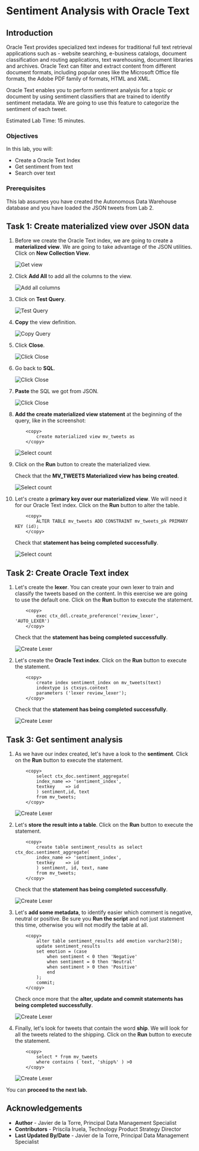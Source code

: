# Sentiment Analysis with Oracle Text

## Introduction

Oracle Text provides specialized text indexes for traditional full text retrieval applications such as - website searching, e-business
catalogs, document classification and routing applications, text warehousing, document libraries and archives.
Oracle Text can filter and extract content from different document formats, including popular ones like the Microsoft Office file formats, the Adobe PDF family of formats, HTML and XML.

Oracle Text enables you to perform sentiment analysis for a topic or document by using sentiment classifiers that are trained to identify sentiment metadata. We are going to use this feature to categorize the sentiment of each tweet. 

Estimated Lab Time: 15 minutes.

### Objectives

In this lab, you will:

* Create a Oracle Text Index
* Get sentiment from text
* Search over text


### Prerequisites

This lab assumes you have created the Autonomous Data Warehouse database and you have loaded the JSON tweets from Lab 2.

## Task 1: Create materialized view over JSON data

1. Before we create the Oracle Text index, we are going to create a **materialized view**. We are going to take advantage of the JSON utilities. Click on **New Collection View**.

    ![Get view](./images/get-view.png)

2. Click **Add All** to add all the columns to the view.

    ![Add all columns](./images/add-all.png)

3.  Click on **Test Query**.

    ![Test Query](./images/test-query.png)

4. **Copy** the view definition.

    ![Copy Query](./images/copy-query.png)

5. Click **Close**.

    ![Click Close](./images/click-close.png)

6. Go back to **SQL**.

    ![Click Close](./images/back-to-sql.png)

7. **Paste** the SQL we got from JSON.

    ![Click Close](./images/paste-sql.png)

8. **Add the create materialized view statement** at the beginning of the query, like in the screenshot:

    ```
        <copy> 
            create materialized view mv_tweets as 
        </copy>
    ```

    ![Select count](./images/create-view.png)

9. Click on the **Run** button to create the materialized view.

    Check that the **MV_TWEETS Materialized view has being created**.

    ![Select count](./images/run-view.png)

10. Let's create a **primary key over our materialized view**. We will need it for our Oracle Text index. Click on the **Run** button to alter the table.

    ```
        <copy> 
            ALTER TABLE mv_tweets ADD CONSTRAINT mv_tweets_pk PRIMARY KEY (id);
        </copy>
    ```
    
    Check that **statement has being completed successfully**.

    ![Select count](./images/create-pk.png)

## Task 2: Create Oracle Text index

1. Let's create the **lexer**. You can create your own lexer to train and classify the tweets based on the content. In this exercise we are going to use the default one. Click on the **Run** button to execute the statement.

    ```
        <copy> 
            exec ctx_ddl.create_preference('review_lexer', 'AUTO_LEXER')
        </copy>
    ```

    Check that the **statement has being completed successfully**.

    ![Create Lexer](./images/create-lexer.png)

2. Let's create the **Oracle Text index**. Click on the **Run** button to execute the statement.

    ```
        <copy> 
            create index sentiment_index on mv_tweets(text)
            indextype is ctxsys.context 
            parameters ('lexer review_lexer');
        </copy>
    ```
    
    Check that the **statement has being completed successfully**.

    ![Create Lexer](./images/create-index.png)

## Task 3: Get sentiment analysis

1. As we have our index created, let's have a look to the **sentiment**. Click on the **Run** button to execute the statement.

    ``` 
        <copy> 
            select ctx_doc.sentiment_aggregate(
            index_name => 'sentiment_index',
            textkey    => id 
            ) sentiment,id, text
            from mv_tweets;
        </copy>
    ```
    
    ![Create Lexer](./images/first-sentiment.png)

2. Let's **store the result into a table**. Click on the **Run** button to execute the statement.

    ```
        <copy> 
            create table sentiment_results as select ctx_doc.sentiment_aggregate(
            index_name => 'sentiment_index',
            textkey    => id 
            ) sentiment, id, text, name
            from mv_tweets;
        </copy>
    ```
    
    Check that the **statement has being completed successfully**.

    ![Create Lexer](./images/create-table.png)

3. Let's **add some metadata**, to identify easier which comment is negative, neutral or positive. Be sure you **Run the script** and not just statement this time, otherwise you will not modify the table at all.

    ```
        <copy> 
            alter table sentiment_results add emotion varchar2(50);
            update sentiment_results
            set emotion = (case
                when sentiment < 0 then 'Negative'
                when sentiment = 0 then 'Neutral'
                when sentiment > 0 then 'Positive'
                end
            );
            commit;
        </copy>
    ```

    Check once more that the **alter, update and commit statements has being completed successfully**.

    ![Create Lexer](./images/alter-table.png)

4. Finally, let's look for tweets that contain the word **ship**. We will look for all the tweets related to the shipping. Click on the **Run** button to execute the statement.

    ```
        <copy> 
            select * from mv_tweets
            where contains ( text, 'shipp%' ) >0
        </copy>
    ```

    ![Create Lexer](./images/text-search.png)

You can **proceed to the next lab.**

## Acknowledgements
* **Author** - Javier de la Torre, Principal Data Management Specialist
* **Contributors** - Priscila Iruela, Technology Product Strategy Director
* **Last Updated By/Date** - Javier de la Torre, Principal Data Management Specialist

